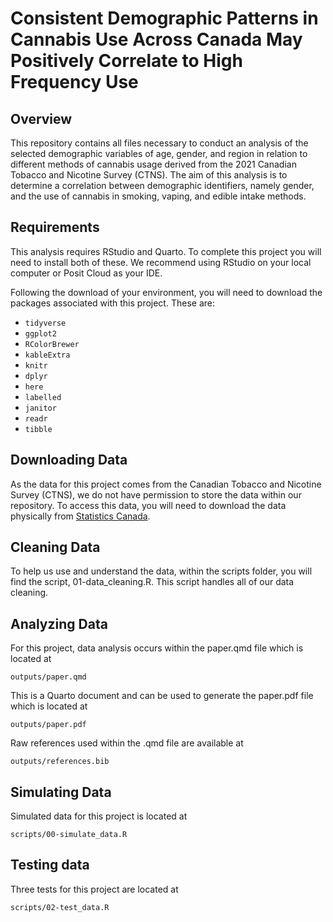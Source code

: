 # Consistent Demographic Patterns in Cannabis Use Across Canada May Positively Correlate to High Frequency Use

## Overview

This repository contains all files necessary to conduct an analysis of the selected demographic variables of age, gender, and region in relation to different methods of cannabis usage derived from the 2021 Canadian Tobacco and Nicotine Survey (CTNS).  The aim of this analysis is to determine a correlation between demographic identifiers, namely gender, and the use of cannabis in smoking, vaping, and edible intake methods.

## Requirements

This analysis requires RStudio and Quarto. To complete this project you will need to install both of these. We recommend using RStudio on your local computer or Posit Cloud as your IDE.

Following the download of your environment, you will need to download the packages associated with this project. These are:

-   `tidyverse`
-   `ggplot2`
-   `RColorBrewer`
-   `kableExtra`
-   `knitr`
-   `dplyr`
-   `here`
-   `labelled`
-   `janitor`
-   `readr`
-   `tibble`

## Downloading Data

As the data for this project comes from the Canadian Tobacco and Nicotine Survey (CTNS), we do not have permission to store the data within our repository. To access this data, you will need to download the data physically from [Statistics Canada](https://www150.statcan.gc.ca/n1/pub/13-25-0001/132500012022001-eng.htm).

## Cleaning Data

To help us use and understand the data, within the scripts folder, you will find the script, 01-data_cleaning.R. This script handles all of our data cleaning.

## Analyzing Data

For this project, data analysis occurs within the paper.qmd file which is located at

`outputs/paper.qmd`

This is a Quarto document and can be used to generate the paper.pdf file which is located at

`outputs/paper.pdf`

Raw references used within the .qmd file are available at

`outputs/references.bib`

## Simulating Data

Simulated data for this project is located at

`scripts/00-simulate_data.R`

## Testing data

Three tests for this project are located at

`scripts/02-test_data.R`